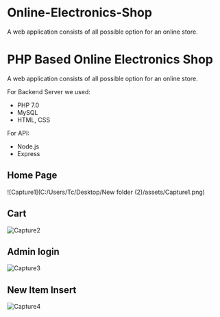 # Online-Electronics-Shop
A web application consists of all possible option for an online store.
# PHP Based Online Electronics Shop

A web application consists of all possible option for an online store.


For Backend Server we used:

* PHP 7.0
* MySQL
* HTML, CSS

For API:

* Node.js
* Express

## Home Page

![Capture1](C:/Users/Tc/Desktop/New folder (2)/assets/Capture1.png)

##  Cart

![Capture2](./assets/Capture2.png)


## Admin login

![Capture3](./assets/Capture3.png)

## New Item Insert

![Capture4](./assets/Capture4.png)
